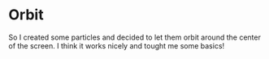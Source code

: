 # Orbit
So I created some particles and decided to let them orbit around the center of the screen.
I think it works nicely and tought me some basics!
